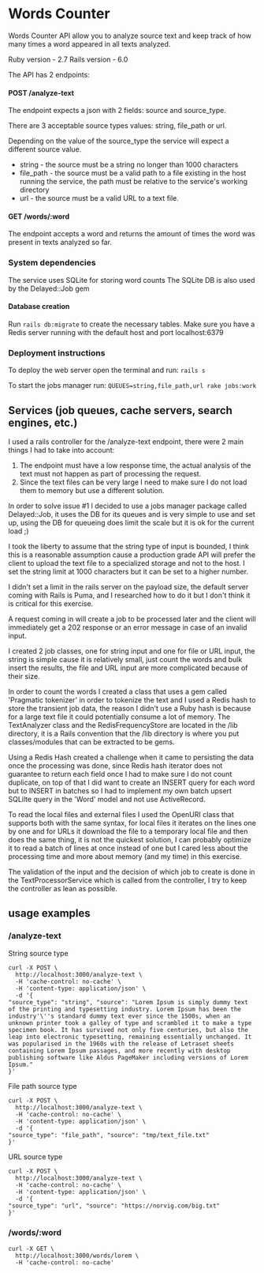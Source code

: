 # Words Counter

Words Counter API allow you to analyze source text and keep track of how many times a word appeared in all texts analyzed.

Ruby version - 2.7
Rails version - 6.0

The API has 2 endpoints:
#### POST /analyze-text
The endpoint expects a json with 2 fields: source and source_type.

There are 3 acceptable source types values: string, file_path or url.

Depending on the value of the source_type the service will expect a different source value.

- string - the source must be a string no longer than 1000 characters
- file_path - the source must be a valid path to a file existing in the host running the service, the path must be relative to the service's working directory
- url - the source must be a valid URL to a text file.

#### GET /words/:word
The endpoint accepts a word and returns the amount of times the word was present in texts analyzed so far.

### System dependencies
The service uses SQLite for storing word counts
The SQLite DB is also used by the Delayed::Job gem

#### Database creation
Run `rails db:migrate` to create the necessary tables.
Make sure you have a Redis server running with the default host and port localhost:6379 

### Deployment instructions
To deploy the web server open the terminal and run: `rails s` 

To start the jobs manager run: `QUEUES=string,file_path,url rake jobs:work`

## Services (job queues, cache servers, search engines, etc.)
I used a rails controller for the /analyze-text endpoint, there were 2 main things I had to take into account:

1. The endpoint must have a low response time, the actual analysis of the text must not happen as part of processing the request.
2. Since the text files can be very large I need to make sure I do not load them to memory but use a different solution.

In order to solve issue #1 I decided to use a jobs manager package called Delayed::Job, it uses the DB for its queues and 
is very simple to use and set up, using the DB for queueing does limit the scale but it is ok for the current load ;)

I took the liberty to assume that the string type of input is bounded, I think this is a reasonable assumption cause a 
production grade API will prefer the client to upload the text file to a specialized storage and not to the host.
I set the string limit at 1000 characters but it can be set to a higher number.

I didn't set a limit in the rails server on the payload size, the default server coming with Rails is Puma, 
and I researched how to do it but I don't think it is critical for this exercise.

A request coming in will create a job to be processed later and the client will immediately get a 202 response or an 
error message in case of an invalid input. 

I created 2 job classes, one for string input and one for file or URL input, the string is simple cause it is relatively small, 
just count the words and bulk insert the results, the file and URL input are more complicated because of their size.

In order to count the words I created a class that uses a gem called 'Pragmatic tokenizer' in order to tokenize the text 
and I used a Redis hash to store the transient job data, the reason I didn't use a Ruby hash is because for a large text 
file it could potentially consume a lot of memory. The TextAnalyzer class and the RedisFrequencyStore are located in the 
/lib directory, it is a Rails convention that the /lib directory is where you put classes/modules that can be extracted 
to be gems.

Using a Redis Hash created a challenge when it came to persisting the data once the processing was done, since Redis 
hash iterator does not guarantee to return each field once I had to make sure I do not count duplicate, 
on top of that I did want to create an INSERT query for each word but to INSERT in batches so I had to implement my own 
batch upsert SQLilte query in the 'Word' model and not use ActiveRecord.

To read the local files and external files I used the OpenURI class that supports both with the same syntax, 
for local files it iterates on the lines one by one and for URLs it download the file to a temporary local file and 
then does the same thing, it is not the quickest solution, I can probably optimize it to read a batch of lines at once 
instead of one but I cared less about the processing time and more about memory (and my time) in this exercise.

The validation of the input and the decision of which job to create is done in the TextProcessorService which is called
from the controller, I try to keep the controller as lean as possible.

## usage examples

### /analyze-text
String source type

```
curl -X POST \
  http://localhost:3000/analyze-text \
  -H 'cache-control: no-cache' \
  -H 'content-type: application/json' \
  -d '{
"source_type": "string", "source": "Lorem Ipsum is simply dummy text of the printing and typesetting industry. Lorem Ipsum has been the industry'\''s standard dummy text ever since the 1500s, when an unknown printer took a galley of type and scrambled it to make a type specimen book. It has survived not only five centuries, but also the leap into electronic typesetting, remaining essentially unchanged. It was popularised in the 1960s with the release of Letraset sheets containing Lorem Ipsum passages, and more recently with desktop publishing software like Aldus PageMaker including versions of Lorem Ipsum."
}'
```

File path source type
```
curl -X POST \
  http://localhost:3000/analyze-text \
  -H 'cache-control: no-cache' \
  -H 'content-type: application/json' \
  -d '{
"source_type": "file_path", "source": "tmp/text_file.txt"
}'
```

URL source type
```
curl -X POST \
  http://localhost:3000/analyze-text \
  -H 'cache-control: no-cache' \
  -H 'content-type: application/json' \
  -d '{
"source_type": "url", "source": "https://norvig.com/big.txt"
}'
```

### /words/:word

```
curl -X GET \
  http://localhost:3000/words/lorem \
  -H 'cache-control: no-cache' 
```